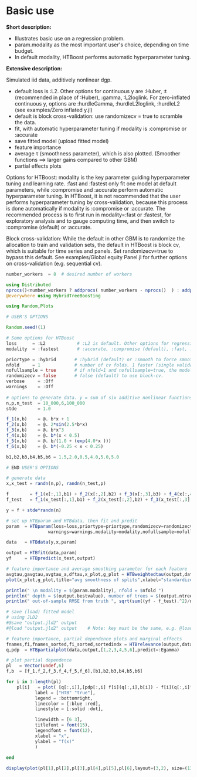 # Basic use

**Short description:**

- Illustrates basic use on a regression problem.
- param.modality as the most important user's choice, depending on time budget. 
- In default modality, HTBoost performs automatic hyperparameter tuning.

**Extensive description:** 

Simulated iid data, additively nonlinear dgp.

- default loss is :L2. Other options for continuous y are :Huber, :t (recommended in place of :Huber), :gamma,
  :L2loglink. For zero-inflated continuous y, options are :hurdleGamma, :hurdleL2loglink, :hurdleL2 (see examples/Zero inflated y.jl)   
- default is block cross-validation: use randomizecv = true to scramble the data.
- fit, with automatic hyperparameter tuning if modality is :compromise or :accurate
- save fitted model (upload fitted model)
- feature importance
- average τ (smoothness parameter), which is also plotted. (Smoother functions ==> larger gains compared to other GBM)
- partial effects plots

Options for HTBoost: modality is the key parameter guiding hyperparameter tuning and learning rate.
:fast and :fastest only fit one model at default parameters, while :compromise and :accurate perform
automatic hyperparameter tuning. In HTBoost, it is not recommended that the user performs 
hyperparameter tuning by cross-validation, because this process is done automatically if modality is
:compromise or :accurate. The recommended process is to first run in modality=:fast or :fastest,
for exploratory analysis and to gauge computing time, and then switch to :compromise (default)
or :accurate.

Block cross-validation:
While the default in other GBM is to randomize the allocation to train and validation sets,
the default in HTBoost is block cv, which is suitable for time series and panels.
Set randomizecv=true to bypass this default. 
See examples/Global equity Panel.jl for further options on cross-validation (e.g. sequential cv).

```julia
number_workers  = 8  # desired number of workers

using Distributed
nprocs()<number_workers ? addprocs( number_workers - nprocs()  ) : addprocs(0)
@everywhere using HybridTreeBoosting

using Random,Plots 

# USER'S OPTIONS 

Random.seed!(1)

# Some options for HTBoost
loss      = :L2            # :L2 is default. Other options for regression are :L2loglink (if y≥0), :t, :Huber
modality  = :fastest       # :accurate, :compromise (default), :fast, :fastest 

priortype = :hybrid       # :hybrid (default) or :smooth to force smoothness 
nfold     = 1             # number of cv folds. 1 faster (single validation sets), default 4 is slower, but more accurate.
nofullsample = true       # if nfold=1 and nofullsample=true, the model is not re-fitted on the full sample after validation of the number of trees
randomizecv = false       # false (default) to use block-cv. 
verbose     = :Off
warnings    = :Off
 
# options to generate data. y = sum of six additive nonlinear functions + Gaussian noise.
n,p,n_test  = 10_000,6,100_000
stde        = 1.0

f_1(x,b)    = @. b*x + 1 
f_2(x,b)    = @. 2*sin(2.5*b*x)  
f_3(x,b)    = @. b*x^3
f_4(x,b)    = @. b*(x < 0.5) 
f_5(x,b)    = @. b/(1.0 + (exp(4.0*x )))
f_6(x,b)    = @. b*(-0.25 < x < 0.25) 

b1,b2,b3,b4,b5,b6 = 1.5,2.0,0.5,4.0,5.0,5.0

# END USER'S OPTIONS

# generate data
x,x_test = randn(n,p), randn(n_test,p)

f        = f_1(x[:,1],b1) + f_2(x[:,2],b2) + f_3(x[:,3],b3) + f_4(x[:,4],b4) + f_5(x[:,5],b5) +  f_6(x[:,6],b6)
f_test   = f_1(x_test[:,1],b1) + f_2(x_test[:,2],b2) + f_3(x_test[:,3],b3) + f_4(x_test[:,4],b4) + f_5(x_test[:,5],b5) + f_6(x_test[:,6],b6)

y = f + stde*randn(n)

# set up HTBparam and HTBdata, then fit and predit
param  = HTBparam(loss=loss,priortype=priortype,randomizecv=randomizecv,nfold=nfold,verbose=verbose,
                warnings=warnings,modality=modality,nofullsample=nofullsample)

data   = HTBdata(y,x,param)

output = HTBfit(data,param)
yf     = HTBpredict(x_test,output)  

# feature importance and average smoothing parameter for each feature
avgtau,gavgtau,avgtau_a,dftau,x_plot,g_plot = HTBweightedtau(output,data,verbose=true,best_model=false);
plot(x_plot,g_plot,title="avg smoothness of splits",xlabel="standardized x",label=:none)

println(" \n modality = $(param.modality), nfold = $nfold ")
println(" depth = $(output.bestvalue), number of trees = $(output.ntrees), avgtau $avgtau ")
println(" out-of-sample RMSE from truth ", sqrt(sum((yf - f_test).^2)/n_test) )

# save (load) fitted model
# using JLD2
#@save "output.jld2" output
#@load "output.jld2" output    # Note: key must be the same, e.g. @load "output.jld2" output2 is a KeyError

# feature importance, partial dependence plots and marginal effects
fnames,fi,fnames_sorted,fi_sorted,sortedindx = HTBrelevance(output,data,verbose=false);
q,pdp  = HTBpartialplot(data,output,[1,2,3,4,5,6],predict=:Egamma)

# plot partial dependence
pl   = Vector(undef,6)
f,b  = [f_1,f_2,f_3,f_4,f_5,f_6],[b1,b2,b3,b4,b5,b6]

for i in 1:length(pl)
    pl[i]   = plot( [q[:,i]],[pdp[:,i] f[i](q[:,i],b[i]) - f[i](q[:,i]*0,b[i])],
           label = ["HTB" "true"],
           legend = :bottomright,
           linecolor = [:blue :red],
           linestyle = [:solid :dot],

           linewidth = [6 3],
           titlefont = font(15),
           legendfont = font(12),
           xlabel = "x",
           ylabel = "f(x)"
           )
           
end

display(plot(pl[1],pl[2],pl[3],pl[4],pl[5],pl[6],layout=(3,2), size=(1300,800)))  

```


